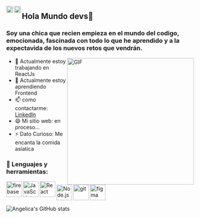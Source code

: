 

<a href='https://linkedin.com/in/angelica-theran'><img align='left' alt="linkedin" src="https://raw.githubusercontent.com/rahul-jha98/rahul-jha98/561d474902b59c7429ec22bb73e225696c27b202/assets/linkedin.svg" height='18px'/></a>
<a href='https://twitter.com/angelica_theran'><img align='left' alt="twitter" src="https://raw.githubusercontent.com/rahul-jha98/rahul-jha98/561d474902b59c7429ec22bb73e225696c27b202/assets/twitter.svg" height='18px'/></a>

## Hola Mundo devs👋

### Soy una chica que recien empieza en el mundo del codigo, emocionada, fascinada con todo lo que he aprendido y a la expectavida de los nuevos retos que vendrán.

<img align="right" alt="GIF" src="https://media.giphy.com/media/ndM7oIOjaDQOhMKtF3/giphy.gif" width="340px"/>



- 🔭 Actualmente estoy trabajando en ReactJs
- 🌱 Actualmente estoy aprendiendo Frontend
- 📫 como contactarme: [LinkedIn](https://www.linkedin.com/in/angelica-theran)
- 😄 Mi sitio web: en proceso...
- ⚡ Dato Curioso: Me encanta la comida asiatica 

### 🔨 Lenguajes y herramientas:
<a href="https://firebase.google.com/" target="_blank"> <img align="left" src="https://raw.githubusercontent.com/rahul-jha98/github_readme_icons/main/language_and_tools/square/firebase/firebase.svg" alt="firebase" height ="42px"/> </a>
<a href="https://developer.mozilla.org/en-US/docs/Web/JavaScript" target="_blank"> <img align="left" alt="JavaScript" height ="42px"  src="https://raw.githubusercontent.com/rahul-jha98/github_readme_icons/main/language_and_tools/square/javascript/javascript.svg"> </a>
<a href="https://reactjs.org/" target="_blank"> <img align="left" alt="React" height ="42px" src="https://raw.githubusercontent.com/rahul-jha98/github_readme_icons/main/language_and_tools/square/react/react.svg"></a>
<a href="https://nodejs.org" target="_blank"><img align="left" alt="Node.js" height ="42px" src="https://raw.githubusercontent.com/rahul-jha98/github_readme_icons/main/language_and_tools/square/node/node.svg"></a>
<a href="https://git-scm.com/" target="_blank"> <img src="https://raw.githubusercontent.com/rahul-jha98/github_readme_icons/main/language_and_tools/square/git-scm/git-scm.svg" align="left" alt="git" height='42px'/> </a>
<a href="https://www.figma.com/" target="_blank"> <img src="https://raw.githubusercontent.com/rahul-jha98/github_readme_icons/main/language_and_tools/square/figma/figma.svg" alt="figma" height='42px'/> </a>

![Angelica's GitHub stats](https://github-readme-stats.vercel.app/api?username=AngelicaTheran&show_icons=true&theme=radical)
















